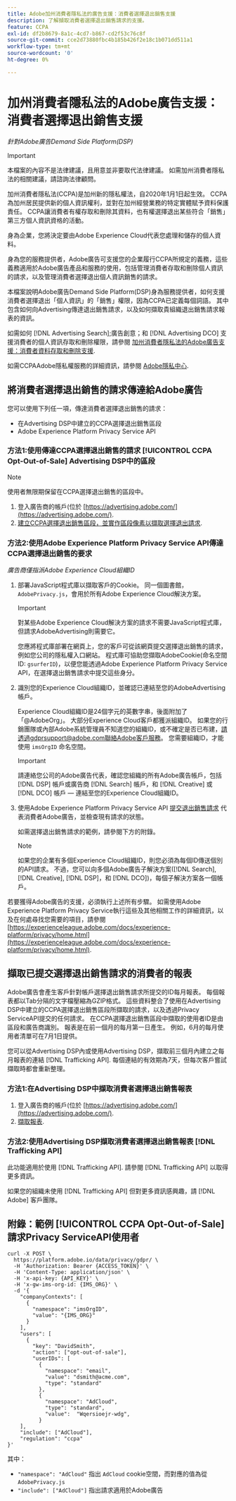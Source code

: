 ```yaml
---
title: Adobe加州消費者隱私法的廣告支援：消費者選擇退出銷售支援
description: 了解擷取消費者選擇退出銷售請求的支援。
feature: CCPA
exl-id: df2b8679-8a1c-4cd7-b867-cd2f53c76c8f
source-git-commit: cce2d73880fbc4b185b426f2e18c1b071dd511a1
workflow-type: tm+mt
source-wordcount: '0'
ht-degree: 0%

---
```


# 加州消費者隱私法的Adobe廣告支援：消費者選擇退出銷售支援

*針對Adobe廣告Demand Side Platform(DSP)*

>[!IMPORTANT]
>
>本檔案的內容不是法律建議，且用意並非要取代法律建議。 如需加州消費者隱私法的相關建議，請諮詢法律顧問。

加州消費者隱私法(CCPA)是加州新的隱私權法，自2020年1月1日起生效。 CCPA為加州居民提供新的個人資訊權利，並對在加州經營業務的特定實體賦予資料保護責任。 CCPA讓消費者有權存取和刪除其資料，也有權選擇退出某些符合「銷售」第三方個人資訊資格的活動。

身為企業，您將決定要由Adobe Experience Cloud代表您處理和儲存的個人資料。

身為您的服務提供者，Adobe廣告可支援您的企業履行CCPA所規定的義務，這些義務適用於Adobe廣告產品和服務的使用，包括管理消費者存取和刪除個人資訊的請求，以及管理消費者選擇退出個人資訊銷售的請求。

本檔案說明Adobe廣告Demand Side Platform(DSP)身為服務提供者，如何支援消費者選擇退出「個人資訊」的「銷售」權限，因為CCPA已定義每個詞語。 其中包含如何向Advertising傳達退出銷售請求，以及如何擷取貴組織退出銷售請求報表的資訊。

如需如何 [!DNL Advertising Search];廣告創意；和 [!DNL Advertising DCO] 支援消費者的個人資訊存取和刪除權限，請參閱 [加州消費者隱私法的Adobe廣告支援：消費者資料存取和刪除支援](/help/privacy/ccpa/ccpa-access-delete.md).

如需CCPAAdobe隱私權服務的詳細資訊，請參閱 [Adobe隱私中心](https://www.adobe.com/privacy/ccpa.html).

## 將消費者選擇退出銷售的請求傳達給Adobe廣告

您可以使用下列任一項，傳達消費者選擇退出銷售的請求：

* 在Advertising DSP中建立的CCPA選擇退出銷售區段
* Adobe Experience Platform Privacy Service API

### 方法1:使用傳達CCPA選擇退出銷售的請求 [!UICONTROL CCPA Opt-Out-of-Sale] Advertising DSP中的區段

>[!NOTE]
>
>使用者無限期保留在CCPA選擇退出銷售的區段中。

1. 登入廣告商的帳戶(位於 [https://advertising.adobe.com/](https://advertising.adobe.com/).
1. [建立CCPA選擇退出銷售區段，並實作區段像素以擷取選擇退出請求](/help/dsp/audiences/ccpa-opt-out-segment-create.md).

### 方法2:使用Adobe Experience Platform Privacy Service API傳達CCPA選擇退出銷售的要求

*廣告商僅指派Adobe Experience Cloud組織ID*

1. 部署JavaScript程式庫以擷取客戶的Cookie。 同一個圖書館， `AdobePrivacy.js`，會用於所有Adobe Experience Cloud解決方案。

   >[!IMPORTANT]
   >
   >對某些Adobe Experience Cloud解決方案的請求不需要JavaScript程式庫，但請求AdobeAdvertising則需要它。

   您應將程式庫部署在網頁上，您的客戶可從該網頁提交選擇退出銷售的請求，例如您公司的隱私權入口網站。 程式庫可協助您擷取AdobeCookie(命名空間ID: `gsurferID`)，以便您能透過Adobe Experience Platform Privacy Service API，在選擇退出銷售請求中提交這些身分。

1. 識別您的Experience Cloud組織ID，並確認已連結至您的AdobeAdvertising帳戶。

   Experience Cloud組織ID是24個字元的英數字串，後面附加了「@AdobeOrg」。 大部分Experience Cloud客戶都獲派組織ID。 如果您的行銷團隊或內部Adobe系統管理員不知道您的組織ID，或不確定是否已布建，請透過gdprsupport@adobe.com聯絡Adobe客戶服務。 您需要組織ID，才能使用 `imsOrgID` 命名空間。

   >[!IMPORTANT]
   >
   >請連絡您公司的Adobe廣告代表，確認您組織的所有Adobe廣告帳戶，包括 [!DNL DSP] 帳戶或廣告商 [!DNL Search] 帳戶，和 [!DNL Creative] 或 [!DNL DCO] 帳戶 — 連結至您的Experience Cloud組織ID。

1. 使用Adobe Experience Platform Privacy Service API [提交退出銷售請求](https://experienceleague.adobe.com/docs/experience-platform/privacy/api/consent.html) 代表消費者Adobe廣告，並檢查現有請求的狀態。

   如需選擇退出銷售請求的範例，請參閱下方的附錄。

   >[!NOTE]
   如果您的企業有多個Experience Cloud組織ID，則您必須為每個ID傳送個別的API請求。 不過，您可以向多個Adobe廣告子解決方案([!DNL Search], [!DNL Creative], [!DNL DSP]，和 [!DNL DCO])，每個子解決方案各一個帳戶。

若要獲得Adobe廣告的支援，必須執行上述所有步驟。 如需使用Adobe Experience Platform Privacy Service執行這些及其他相關工作的詳細資訊，以及在何處尋找您需要的項目，請參閱 [https://experienceleague.adobe.com/docs/experience-platform/privacy/home.html](https://experienceleague.adobe.com/docs/experience-platform/privacy/home.html).

## 擷取已提交選擇退出銷售請求的消費者的報表

Adobe廣告會產生客戶針對帳戶選擇退出銷售請求所提交的ID每月報表。 每個報表都以Tab分隔的文字檔壓縮為GZIP格式。 這些資料整合了使用在Advertising DSP中建立的CCPA選擇退出銷售區段所擷取的請求，以及透過Privacy ServiceAPI提交的任何請求。 在CCPA選擇退出銷售區段中擷取的使用者ID是由區段和廣告商識別。 報表是在前一個月的每月第一日產生。 例如，6月的每月使用者清單可在7月1日提供。

您可以從Advertising DSP內或使用Advertising DSP，擷取前三個月內建立之每月報表的連結 [!DNL Trafficking API]. 每個連結的有效期為7天，但每次客戶嘗試擷取時都會重新整理。

### 方法1:在Advertising DSP中擷取消費者選擇退出銷售報表

1. 登入廣告商的帳戶(位於 [https://advertising.adobe.com/](https://advertising.adobe.com/).
1. [擷取報表](/help/dsp/audiences/ccpa-opt-out-segment-report-retrieve.md).

### 方法2:使用Advertising DSP擷取消費者選擇退出銷售報表 [!DNL Trafficking API]

此功能適用於使用 [!DNL Trafficking API]. 請參閱 [!DNL Trafficking API] 以取得更多資訊。

如果您的組織未使用 [!DNL Trafficking API] 但對更多資訊感興趣，請 [!DNL Adobe] 客戶團隊。

## 附錄：範例 [!UICONTROL CCPA Opt-Out-of-Sale] 請求Privacy ServiceAPI使用者

```
curl -X POST \
  https://platform.adobe.io/data/privacy/gdpr/ \
  -H 'Authorization: Bearer {ACCESS_TOKEN}' \
  -H 'Content-Type: application/json' \
  -H 'x-api-key: {API_KEY}' \
  -H 'x-gw-ims-org-id: {IMS_ORG}' \
  -d '{
    "companyContexts": [
      {
        "namespace": "imsOrgID",
        "value": "{IMS_ORG}"
      }
    ],
    "users": [
      {
        "key": "DavidSmith",
        "action": ["opt-out-of-sale"],
        "userIDs": [
          {
            "namespace": "email",
            "value": "dsmith@acme.com",
            "type": "standard"
          },
          {
            "namespace": "AdCloud",
            "type": "standard",
            "value":  "Wqersioejr-wdg",
          }
    ],
    "include": ["AdCloud"],
    "regulation": "ccpa"
}'
```

其中：

* `"namespace": "AdCloud"` 指出 `AdCloud` cookie空間，而對應的值為從 `AdobePrivacy.js`
* `"include": ["AdCloud"]` 指出請求適用於Adobe廣告
